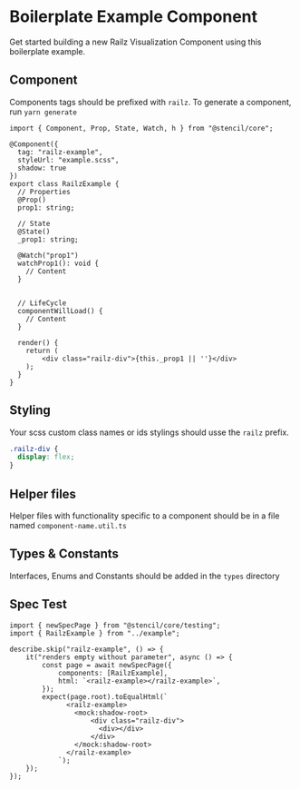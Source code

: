 # Boilerplate Example Component

Get started building a new Railz Visualization Component using this boilerplate example.

## Component

Components tags should be prefixed with `railz`.
To generate a component, run `yarn generate`

```tsx
import { Component, Prop, State, Watch, h } from "@stencil/core";

@Component({
  tag: "railz-example",
  styleUrl: "example.scss",
  shadow: true
})
export class RailzExample {
  // Properties
  @Prop()
  prop1: string;

  // State
  @State()
  _prop1: string;

  @Watch("prop1")
  watchProp1(): void {
    // Content
  }

  
  // LifeCycle
  componentWillLoad() {
    // Content
  }

  render() {
    return (
        <div class="railz-div">{this._prop1 || ''}</div>
    );
  }
}
```

## Styling

Your scss custom class names or ids stylings should usse the `railz` prefix.

```scss
.railz-div {
  display: flex;
}
```

## Helper files
Helper files with functionality specific to a component should be in a file named `component-name.util.ts`

## Types & Constants
Interfaces, Enums and Constants should be added in the `types` directory

## Spec Test

```tsx
import { newSpecPage } from "@stencil/core/testing";
import { RailzExample } from "../example";

describe.skip("railz-example", () => {
    it("renders empty without parameter", async () => {
        const page = await newSpecPage({
            components: [RailzExample],
            html: `<railz-example></railz-example>`,
        });
        expect(page.root).toEqualHtml(`
              <railz-example>
                <mock:shadow-root>
                    <div class="railz-div">
                      <div></div>
                    </div>
                </mock:shadow-root>
              </railz-example>
            `);
    });
});
```
